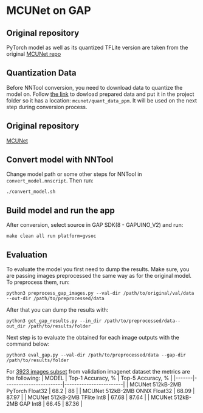 # MCUNet on GAP

## Original repository

PyTorch model as well as its quantized TFLite version are taken from the original 
[MCUNet repo](https://github.com/mit-han-lab/tinyml/tree/master/mcunet)

## Quantization Data

Before NNTool conversion, you need to download data to quantize the model on.
Follow [the link](https://drive.google.com/drive/folders/1BLZJic1oSRe9z2NliH70_QiK8Qehtuc9?usp=sharing) to dowload prepared data and put it in the project folder so it has a location: `mcunet/quant_data_ppm`. It will be used on the next step during conversion process.

## Original repository

[MCUNet](https://github.com/mit-han-lab/tinyml/tree/master/mcunet)

## Convert model with NNTool
Change model path or some other steps for NNTool in `convert_model.nnscript`. Then run:

```
./convert_model.sh
```
## Build model and run the app

After conversion, select source in GAP SDK(8 - GAPUINO_V2) and run:

```
make clean all run platform=gvsoc
```

## Evaluation

To evaluate the model you first need to dump the results.
Make sure, you are passing images preprocessed the same way as for the original model.
To preprocess them, run:
```
python3 preprocess_gap_images.py --val-dir /path/to/original/val/data  --out-dir /path/to/preprocessed/data
```
After that you can dump the results with:
```
python3 get_gap_results.py --in_dir /path/to/preprocessed/data--out_dir /path/to/results/folder

```
Next step is to evaluate the obtained for each image outputs with the command below:
```
python3 eval_gap.py --val-dir /path/to/preprocessed/data --gap-dir  /path/to/results/folder

```

For [3923 images subset](https://drive.google.com/file/d/1HZ1vgkJ2KYQpRzs0Y20aG8eUYkCb7ME0/) from validation imagenet dataset the metrics are the following:
| MODEL | Top-1 Accuracy, % | Top-5 Accuracy, % |
|-------|------------------------|------------------------|
| MCUNet 512kB-2MB PyTorch Float32  |  68.2 |  88 |
| MCUNet 512kB-2MB ONNX Float32  |  68.09 |  87.97 |
| MCUNet 512kB-2MB TFlite Int8  |  67.68 |  87.64  |
| MCUNet 512kB-2MB GAP Int8  |  66.45 |  87.36 |

